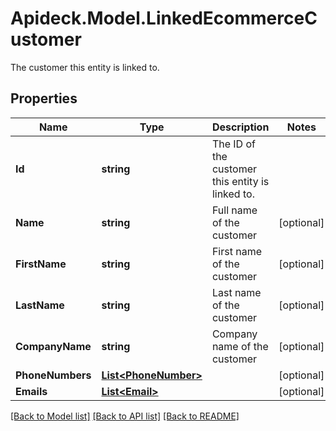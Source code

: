 # Apideck.Model.LinkedEcommerceCustomer
The customer this entity is linked to.

## Properties

Name | Type | Description | Notes
------------ | ------------- | ------------- | -------------
**Id** | **string** | The ID of the customer this entity is linked to. | 
**Name** | **string** | Full name of the customer | [optional] 
**FirstName** | **string** | First name of the customer | [optional] 
**LastName** | **string** | Last name of the customer | [optional] 
**CompanyName** | **string** | Company name of the customer | [optional] 
**PhoneNumbers** | [**List&lt;PhoneNumber&gt;**](PhoneNumber.md) |  | [optional] 
**Emails** | [**List&lt;Email&gt;**](Email.md) |  | [optional] 

[[Back to Model list]](../README.md#documentation-for-models) [[Back to API list]](../README.md#documentation-for-api-endpoints) [[Back to README]](../README.md)

